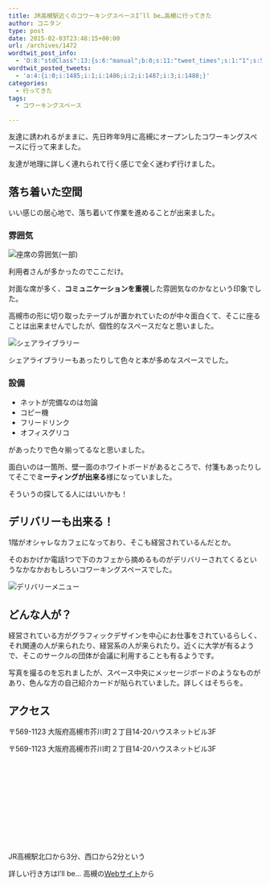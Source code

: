 ```yaml
---
title: JR高槻駅近くのコワーキングスペースI’ll be…高槻に行ってきた
author: コニタン
type: post
date: 2015-02-03T23:48:15+00:00
url: /archives/1472
wordtwit_post_info:
  - 'O:8:"stdClass":13:{s:6:"manual";b:0;s:11:"tweet_times";s:1:"1";s:5:"delay";s:1:"0";s:7:"enabled";s:1:"1";s:10:"separation";i:60;s:7:"version";s:3:"3.7";s:14:"tweet_template";b:0;s:6:"status";i:2;s:6:"result";a:0:{}s:13:"tweet_counter";i:5;s:13:"tweet_log_ids";a:4:{i:0;i:1485;i:1;i:1486;i:2;i:1487;i:3;i:1488;}s:9:"hash_tags";a:0:{}s:8:"accounts";a:1:{i:0;s:6:"skd_nw";}}'
wordtwit_posted_tweets:
  - 'a:4:{i:0;i:1485;i:1;i:1486;i:2;i:1487;i:3;i:1488;}'
categories:
  - 行ってきた
tags:
  - コワーキングスペース

---
```

友達に誘われるがままに、先日昨年9月に高槻にオープンしたコワーキングスペースに行って来ました。
  
友達が地理に詳しく連れられて行く感じで全く迷わず行けました。

## 落ち着いた空間

いい感じの居心地で、落ち着いて作業を進めることが出来ました。

### 雰囲気

<img src="https://i0.wp.com/lolipop-646524cb2e85409d.ssl-lolipop.jp/images/2015/02/2015-02-02-16.52.17.png?resize=533%2C400&#038;ssl=1" alt="座席の雰囲気(一部)" class="aligncenter size-full wp-image-1481" srcset="https://i1.wp.com/peng-note.com/images/2015/02/2015-02-02-16.52.17.png?w=533 533w, https://i1.wp.com/peng-note.com/images/2015/02/2015-02-02-16.52.17.png?resize=300%2C225 300w" sizes="(max-width: 533px) 100vw, 533px" data-recalc-dims="1" />
  
利用者さんが多かったのでここだけ。
  
対面な席が多く、**コミュニケーションを重視**した雰囲気なのかなという印象でした。

高槻市の形に切り取ったテーブルが置かれていたのが中々面白くて、そこに座ることは出来ませんでしたが、個性的なスペースだなと思いました。

<img src="https://i2.wp.com/lolipop-646524cb2e85409d.ssl-lolipop.jp/images/2015/02/2015-02-02_16_53_05.jpg?resize=533%2C400&#038;ssl=1" alt="シェアライブラリー" class="aligncenter size-full wp-image-1479" srcset="https://i0.wp.com/peng-note.com/images/2015/02/2015-02-02_16_53_05.jpg?w=533 533w, https://i0.wp.com/peng-note.com/images/2015/02/2015-02-02_16_53_05.jpg?resize=300%2C225 300w" sizes="(max-width: 533px) 100vw, 533px" data-recalc-dims="1" />
  
シェアライブラリーもあったりして色々と本が多めなスペースでした。

### 設備

  * ネットが完備なのは勿論
  * コピー機
  * フリードリンク
  * オフィスグリコ

があったりで色々揃ってるなと思いました。
  
面白いのは一箇所、壁一面のホワイトボードがあるところで、付箋もあったりしてそこで**ミーティングが出来る**様になっていました。
  
そういうの探してる人にはいいかも！

## デリバリーも出来る！

1階がオシャレなカフェになっており、そこも経営されているんだとか。
  
そのおかげか電話1つで下のカフェから摘めるものがデリバリーされてくるというなかなかおもしろいコワーキングスペースでした。
  
<img src="https://i0.wp.com/lolipop-646524cb2e85409d.ssl-lolipop.jp/images/2015/02/2015-02-02_16_53_38.jpg?resize=330%2C400&#038;ssl=1" alt="デリバリーメニュー" class="aligncenter size-full wp-image-1480" srcset="https://i0.wp.com/peng-note.com/images/2015/02/2015-02-02_16_53_38.jpg?w=330 330w, https://i0.wp.com/peng-note.com/images/2015/02/2015-02-02_16_53_38.jpg?resize=248%2C300 248w" sizes="(max-width: 330px) 100vw, 330px" data-recalc-dims="1" />

## どんな人が？

経営されている方がグラフィックデザインを中心にお仕事をされているらしく、それ関連の人が来られたり、経営系の人が来られたり。近くに大学が有るようで、そこのサークルの団体が会議に利用することも有るようです。
  
写真を撮るのを忘れましたが、スペース中央にメッセージボードのようなものがあり、色んな方の自己紹介カードが貼られていました。詳しくはそちらを。

## アクセス

〒569-1123 大阪府高槻市芥川町２丁目14-20ハウスネットビル3F
  


<div class="simplemap">
  <div class="simplemap-content" data-breakpoint="480" data-lat="" data-lng="" data-zoom="16" data-addr="" data-infowindow="close" data-map-type-control="false" data-map-type-id="ROADMAP" style="width:100%;height:200px;">
    〒569-1123 大阪府高槻市芥川町２丁目14-20ハウスネットビル3F
  </div>
</div>


  
JR高槻駅北口から3分、西口から2分という
  
詳しい行き方はI&#8217;ll be&#8230; 高槻の<a href="http://www.illbe-takatsuki.com/" target="_blank">Webサイト</a>から